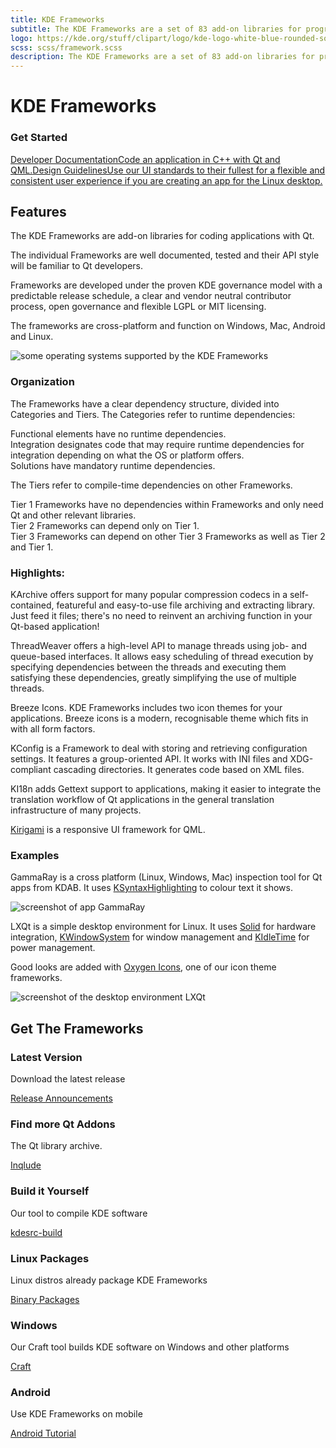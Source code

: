 ```yaml
---
title: KDE Frameworks
subtitle: The KDE Frameworks are a set of 83 add-on libraries for programming with Qt.
logo: https://kde.org/stuff/clipart/logo/kde-logo-white-blue-rounded-source.svg
scss: scss/framework.scss
description: The KDE Frameworks are a set of 83 add-on libraries for programming with Qt.
---
```


# KDE Frameworks

### Get Started

[Developer DocumentationCode an application in C++ with Qt and QML.](https://api.kde.org/frameworks/index.html)[Design GuidelinesUse our UI standards to their fullest for a flexible and consistent user experience if you are creating an app for the Linux desktop.](https://hig.kde.org/)

## Features

The KDE Frameworks are add-on libraries for coding applications with Qt.

The individual Frameworks are well documented, tested and their API style will be familiar to Qt developers.

Frameworks are developed under the proven KDE governance model with a predictable release schedule, a clear and vendor neutral contributor process, open governance and flexible LGPL or MIT licensing.

The frameworks are cross-platform and function on Windows, Mac, Android and Linux.

![some operating systems supported by the KDE Frameworks](../products/platform-icons.png)

### Organization

The Frameworks have a clear dependency structure, divided into Categories and Tiers. The Categories refer to runtime dependencies:

Functional elements have no runtime dependencies.\
Integration designates code that may require runtime dependencies for integration depending on what the OS or platform offers.\
Solutions have mandatory runtime dependencies.

The Tiers refer to compile-time dependencies on other Frameworks.

Tier 1 Frameworks have no dependencies within Frameworks and only need Qt and other relevant libraries.\
Tier 2 Frameworks can depend only on Tier 1.\
Tier 3 Frameworks can depend on other Tier 3 Frameworks as well as Tier 2 and Tier 1.

### Highlights:

KArchive offers support for many popular compression codecs in a self-contained, featureful and easy-to-use file archiving and extracting library. Just feed it files; there's no need to reinvent an archiving function in your Qt-based application!

ThreadWeaver offers a high-level API to manage threads using job- and queue-based interfaces. It allows easy scheduling of thread execution by specifying dependencies between the threads and executing them satisfying these dependencies, greatly simplifying the use of multiple threads.

Breeze Icons. KDE Frameworks includes two icon themes for your applications. Breeze icons is a modern, recognisable theme which fits in with all form factors.

KConfig is a Framework to deal with storing and retrieving configuration settings. It features a group-oriented API. It works with INI files and XDG-compliant cascading directories. It generates code based on XML files.

KI18n adds Gettext support to applications, making it easier to integrate the translation workflow of Qt applications in the general translation infrastructure of many projects.

[Kirigami](../../frameworks/kirigami/) is a responsive UI framework for QML.

### Examples

GammaRay is a cross platform (Linux, Windows, Mac) inspection tool for Qt apps from KDAB. It uses [KSyntaxHighlighting](https://api.kde.org/frameworks/syntax-highlighting/html/index.html) to colour text it shows.

![screenshot of app GammaRay](../products/gammaray.png)

LXQt is a simple desktop environment for Linux. It uses [Solid](https://api.kde.org/frameworks/solid/html/) for hardware integration, [KWindowSystem](https://api.kde.org/frameworks/kwindowsystem/html/) for window management and [KIdleTime](https://api.kde.org/frameworks/kidletime/html/) for power management.

Good looks are added with [Oxygen Icons](https://invent.kde.org/frameworks/oxygen-icons), one of our icon theme frameworks.

![screenshot of the desktop environment LXQt](../products/lxqt.png)

## Get The Frameworks

### Latest Version

Download the latest release

[Release Announcements](https://www.kde.org/announcements/)

### Find more Qt Addons

The Qt library archive.

[Inqlude](https://inqlude.org/)

### Build it Yourself

Our tool to compile KDE software

[kdesrc-build](https://kdesrc-build.kde.org)

### Linux Packages

Linux distros already package KDE Frameworks

[Binary Packages](https://community.kde.org/Get\_KDE\_Software\_on\_Your\_Linux\_Distro)

### Windows

Our Craft tool builds KDE software on Windows and other platforms

[Craft](https://community.kde.org/Craft)

### Android

Use KDE Frameworks on mobile

[Android Tutorial](https://community.kde.org/Android)

